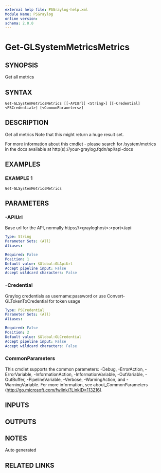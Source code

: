 ```yaml
---
external help file: PSGraylog-help.xml
Module Name: PSGraylog
online version:
schema: 2.0.0
---
```


# Get-GLSystemMetricsMetrics

## SYNOPSIS
Get all metrics

## SYNTAX

```
Get-GLSystemMetricsMetrics [[-APIUrl] <String>] [[-Credential] <PSCredential>] [<CommonParameters>]
```

## DESCRIPTION
Get all metrics
Note that this might return a huge result set.

For more information about this cmdlet - please search for /system/metrics in the docs available at http(s)://your-graylog.fqdn/api/api-docs

## EXAMPLES

### EXAMPLE 1
```
Get-GLSystemMetricsMetrics
```

## PARAMETERS

### -APIUrl
Base url for the API, normally https://\<grayloghost\>:\<port\>/api

```yaml
Type: String
Parameter Sets: (All)
Aliases:

Required: False
Position: 1
Default value: $Global:GLApiUrl
Accept pipeline input: False
Accept wildcard characters: False
```

### -Credential
Graylog credentials as username:password or use Convert-GLTokenToCredential for token usage

```yaml
Type: PSCredential
Parameter Sets: (All)
Aliases:

Required: False
Position: 2
Default value: $Global:GLCredential
Accept pipeline input: False
Accept wildcard characters: False
```

### CommonParameters
This cmdlet supports the common parameters: -Debug, -ErrorAction, -ErrorVariable, -InformationAction, -InformationVariable, -OutVariable, -OutBuffer, -PipelineVariable, -Verbose, -WarningAction, and -WarningVariable.
For more information, see about_CommonParameters (http://go.microsoft.com/fwlink/?LinkID=113216).

## INPUTS

## OUTPUTS

## NOTES
Auto generated

## RELATED LINKS

